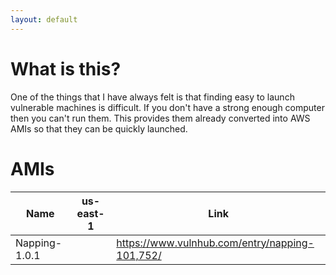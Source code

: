 ```yaml
---
layout: default
---
```


# What is this? 
One of the things that I have always felt is that finding easy to launch vulnerable machines is difficult. If you don't have a strong enough computer then you can't run them. This provides them already converted into AWS AMIs so that they can be quickly launched.

# AMIs
| Name          | us-east-1 | Link                                           |
|---------------|-----------|------------------------------------------------|
| Napping-1.0.1 |           | https://www.vulnhub.com/entry/napping-101,752/ |